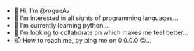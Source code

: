 - 👋 Hi, I’m @rogueAv
- 👀 I’m interested in all sights of programming languages...
- 🌱 I’m currently learning python...
- 💞️ I’m looking to collaborate on which makes me feel better...
- 📫 How to reach me, by ping me on 0.0.0.0 😜...

<!---
rogueAv/rogueAv is a ✨ special ✨ repository because its `README.md` (this file) appears on your GitHub profile.
You can click the Preview link to take a look at your changes.
--->
